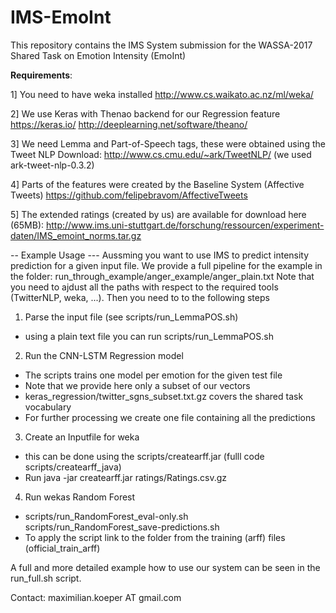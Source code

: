 # IMS-EmoInt
This repository contains the IMS System submission for the WASSA-2017 Shared Task on Emotion Intensity (EmoInt)


**Requirements**:

1] You need to have weka installed
http://www.cs.waikato.ac.nz/ml/weka/

2] We use Keras with Thenao backend for our Regression feature
https://keras.io/
http://deeplearning.net/software/theano/

3] We need Lemma and Part-of-Speech tags, these were obtained using the Tweet NLP 
Download: http://www.cs.cmu.edu/~ark/TweetNLP/ (we used ark-tweet-nlp-0.3.2) 

4] Parts of the features were created by the Baseline System (Affective Tweets)
https://github.com/felipebravom/AffectiveTweets

5] The extended ratings (created by us) are available for download here (65MB):
http://www.ims.uni-stuttgart.de/forschung/ressourcen/experiment-daten/IMS_emoint_norms.tar.gz



-- Example Usage ---
Aussming you want to use IMS to predict intensity prediction for a given input file.
We provide a full pipeline for the example in the folder:
run_through_example/anger_example/anger_plain.txt
Note that you need to ajdust all the paths with respect to the required tools (TwitterNLP, weka, ...).
Then you need to to the following steps
1) Parse the input file (see scripts/run_LemmaPOS.sh)
  - using a plain text file you can run scripts/run_LemmaPOS.sh
2) Run the CNN-LSTM Regression model
  - The scripts trains one model per emotion for the given test file
  - Note that we provide here only a subset of our vectors
  - keras_regression/twitter_sgns_subset.txt.gz covers the shared task vocabulary
  - For further processing we create one file containing all the predictions
3) Create an Inputfile for weka
  - this can be done using the scripts/createarff.jar (fulll code scripts/createarff_java)
  - Run java -jar createarff.jar <parsedFile> <inputfile w.Ratings> ratings/Ratings.csv.gz <CNN-LSTM output>
4) Run wekas Random Forest
 - scripts/run_RandomForest_eval-only.sh scripts/run_RandomForest_save-predictions.sh
 - To apply the script link to the folder from the training (arff) files (official_train_arff)
   
A full and more detailed example how to use our system can be seen in the run_full.sh script. 

Contact: maximilian.koeper AT gmail.com
